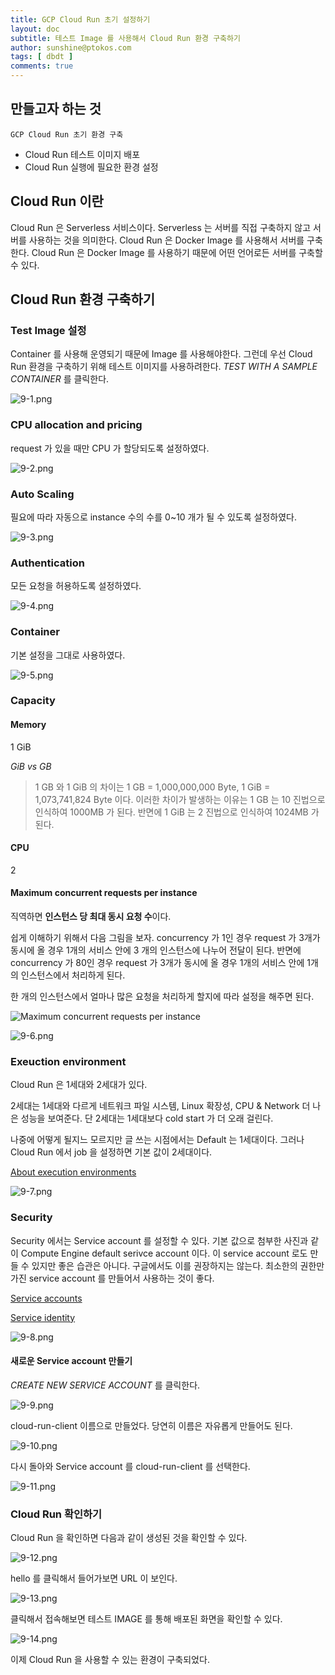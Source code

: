 ```yaml
---
title: GCP Cloud Run 초기 설정하기
layout: doc
subtitle: 테스트 Image 를 사용해서 Cloud Run 환경 구축하기
author: sunshine@ptokos.com
tags: [ dbdt ]
comments: true
---
```


## 만들고자 하는 것
`GCP Cloud Run 초기 환경 구축`

- Cloud Run 테스트 이미지 배포
- Cloud Run 실행에 필요한 환경 설정

## Cloud Run 이란
Cloud Run 은 Serverless 서비스이다.
Serverless 는 서버를 직접 구축하지 않고 서버를 사용하는 것을 의미한다.
Cloud Run 은 Docker Image 를 사용해서 서버를 구축한다.
Cloud Run 은 Docker Image 를 사용하기 때문에 어떤 언어로든 서버를 구축할 수 있다.


## Cloud Run 환경 구축하기
### Test Image 설정
Container 를 사용해 운영되기 때문에 Image 를 사용해야한다.
그런데 우선 Cloud Run 환경을 구축하기 위해 테스트 이미지를 사용하려한다.
_TEST WITH A SAMPLE CONTAINER_ 를 클릭한다.

![9-1.png](/assets/img/dbdt/9-1.png)

### CPU allocation and pricing
request 가 있을 때만 CPU 가 할당되도록 설정하였다.

![9-2.png](/assets/img/dbdt/9-2.png)

### Auto Scaling
필요에 따라 자동으로 instance 수의 수를 0~10 개가 될 수 있도록 설정하였다.

![9-3.png](/assets/img/dbdt/9-3.png)

### Authentication
모든 요청을 허용하도록 설정하였다.

![9-4.png](/assets/img/dbdt/9-4.png)

### Container
기본 설정을 그대로 사용하였다.

![9-5.png](/assets/img/dbdt/9-5.png)

### Capacity
#### Memory
1 GiB

_GiB vs GB_

> 1 GB 와 1 GiB 의 차이는 1 GB = 1,000,000,000 Byte, 1 GiB = 1,073,741,824 Byte 이다. 
> 이러한 차이가 발생하는 이유는 1 GB 는 10 진법으로 인식하여 1000MB 가 된다. 
> 반면에 1 GiB 는 2 진법으로 인식하여 1024MB 가 된다.

#### CPU
2

#### Maximum concurrent requests per instance
직역하면 **인스턴스 당 최대 동시 요청 수**이다.

쉽게 이해하기 위해서 다음 그림을 보자.
concurrency 가 1인 경우 request 가 3개가 동시에 올 경우 1개의 서비스 안에 3 개의 인스턴스에 나누어 전달이 된다.
반면에 concurrency 가 80인 경우 request 가 3개가 동시에 올 경우 1개의 서비스 안에 1개의 인스턴스에서 처리하게 된다.

한 개의 인스턴스에서 얼마나 많은 요청을 처리하게 할지에 따라 설정을 해주면 된다.

![Maximum concurrent requests per instance](https://cloud.google.com/static/run/docs/images/concurrency-diagram.svg)

![9-6.png](/assets/img/dbdt/9-6.png)

### Exeuction environment
Cloud Run 은 1세대와 2세대가 있다.

2세대는 1세대와 다르게 네트워크 파일 시스템, Linux 확장성, CPU & Network 더 나은 성능을 보여준다.
단 2세대는 1세대보다 cold start 가 더 오래 걸린다. 

나중에 어떻게 될지느 모르지만 글 쓰는 시점에서는 Default 는 1세대이다. 
그러나 Cloud Run 에서 job 을 설정하면 기본 값이 2세대이다.

[About execution environments](https://cloud.google.com/run/docs/about-execution-environments)

![9-7.png](/assets/img/dbdt/9-7.png)

### Security
Security 에서는 Service account 를 설정할 수 있다.
기본 값으로 첨부한 사진과 같이 Compute Engine default serivce account 이다.
이 service account 로도 만들 수 있지만 좋은 습관은 아니다. 구글에서도 이를 권장하지는 않는다.
최소한의 권한만 가진 service account 를 만들어서 사용하는 것이 좋다.

[Service accounts](https://cloud.google.com/run/docs/configuring/service-accounts)

[Service identity](https://cloud.google.com/run/docs/securing/service-identity)

![9-8.png](/assets/img/dbdt/9-8.png)

#### 새로운 Service account 만들기
_CREATE NEW SERVICE ACCOUNT_ 를 클릭한다.

![9-9.png](/assets/img/dbdt/9-9.png)

cloud-run-client 이름으로 만들었다. 당연히 이름은 자유롭게 만들어도 된다.

![9-10.png](/assets/img/dbdt/9-10.png)

다시 돌아와 Service account 를 cloud-run-client 를 선택한다.

![9-11.png](/assets/img/dbdt/9-11.png)

### Cloud Run 확인하기
Cloud Run 을 확인하면 다음과 같이 생성된 것을 확인할 수 있다.

![9-12.png](/assets/img/dbdt/9-12.png)

hello 를 클릭해서 들어가보면 URL 이 보인다.

![9-13.png](/assets/img/dbdt/9-13.png)

클릭해서 접속해보면 테스트 IMAGE 를 통해 배포된 화면을 확인할 수 있다.

![9-14.png](/assets/img/dbdt/9-14.png)

이제 Cloud Run 을 사용할 수 있는 환경이 구축되었다.








